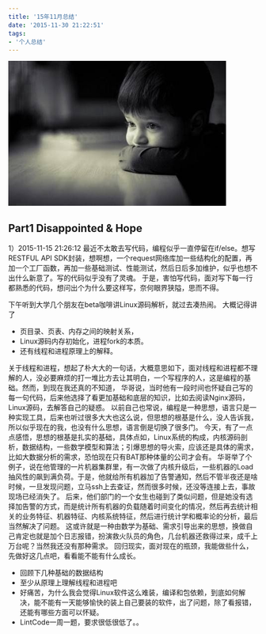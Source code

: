 ```yaml
---
title: '15年11月总结'
date: '2015-11-30 21:22:51'
tags:
- '个人总结'
---
```


![disappointed & hope](../images/0K21211R_0.png)

## Part1 Disappointed & Hope
1）2015-11-15 21:26:12
最近不太敢去写代码，编程似乎一直停留在if/else。想写RESTFUL API SDK封装，想啊想，一个request网络库加一些结构化的配置，再加一个工厂函数，再加一些基础测试、性能测试，然后日后多加维护，似乎也想不出什么新意了。写的代码似乎没有了灵魂。
于是，害怕写代码，面对写下每一行都熟悉的代码，想问出个为什么要这样写，奈何眼界狭隘，思而不得。
<!-- more -->
下午听到大学几个朋友在beta咖啡讲Linux源码解析，就过去凑热闹。
大概记得讲了

* 页目录、页表、内存之间的映射关系，
*  Linux源码内存初始化，进程fork的本质。
* 还有线程和进程原理上的解释。

关于线程和进程，想起了朴大大的一句话，大概意思如下，面对线程和进程都不理解的人，没必要麻烦的打一堆比方去让其明白，一个写程序的人，这是编程的基础。然而，到现在我还真的不知道，
华哥说，当时他有一段时间也怀疑自己写的每一句代码，后来他选择了看更加基础和底层的知识，比如去阅读Nginx源码，Linux源码，去解答自己的疑惑。
以前自己也常说，编程是一种思想，语言只是一种实现工具，后来也听过很多大大也这么说，但思想的根基是什么，没人告诉我，所以似乎现在的我，也没有什么思想，语言倒是切换了很多门。
今天，有了一点点感悟，思想的根基是扎实的基础，具体点如，Linux系统的构成，内核源码剖析，数据结构，一些数学模型和算法；引爆思想的导火索，应该还是具体的需求，比如大数据分析的需求，恐怕现在只有BAT那种体量的公司才会有。
华哥举了个例子，说在他管理的一片机器集群里，有一次做了内核升级后，一些机器的Load抽风性的飙到满负荷。于是，他就给所有机器加了告警通知，然后不管半夜还是啥时候，一旦发现问题，立马ssh上去查证，然而很多时候，还没等连接上去，事故现场已经消失了。
后来，他们部门的一个女生也碰到了类似问题，但是她没有选择加告警的方式，而是统计所有机器的负载随着时间变化的情况，然后再去统计相关的业务特征、机器特征、内核系统特征，然后进行统计学和概率论的分析，最后当然解决了问题。
这或许就是一种由数学为基础、需求引导出来的思想，换做自己肯定也就是加个日志报错，扮演救火队员的角色，几台机器还救得过来，成千上万台呢？当然我还没有那种需求。
回归现实，面对现在的瓶颈，我能做些什么，先做好这几点吧，看看能不能有什么成长。

* 回顾下几种基础的数据结构
* 至少从原理上理解线程和进程吧
* 好痛苦，为什么我会觉得Linux软件这么难装，编译和包依赖，到底如何解决，能不能有一天能够愉快的装上自己要装的软件，出了问题，除了看报错，还能有哪些方面可以怀疑。
* LintCode一周一题，要求很低很低了。。
